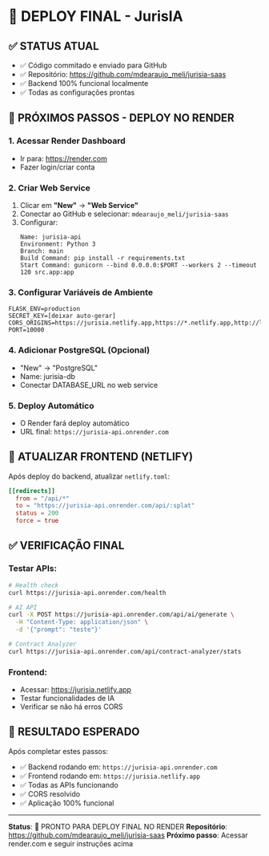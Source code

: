# 🚀 DEPLOY FINAL - JurisIA

## ✅ STATUS ATUAL
- ✅ Código commitado e enviado para GitHub
- ✅ Repositório: https://github.com/mdearaujo_meli/jurisia-saas
- ✅ Backend 100% funcional localmente
- ✅ Todas as configurações prontas

## 🎯 PRÓXIMOS PASSOS - DEPLOY NO RENDER

### 1. Acessar Render Dashboard
- Ir para: https://render.com
- Fazer login/criar conta

### 2. Criar Web Service
1. Clicar em **"New"** → **"Web Service"**
2. Conectar ao GitHub e selecionar: `mdearaujo_meli/jurisia-saas`
3. Configurar:
   ```
   Name: jurisia-api
   Environment: Python 3
   Branch: main
   Build Command: pip install -r requirements.txt
   Start Command: gunicorn --bind 0.0.0.0:$PORT --workers 2 --timeout 120 src.app:app
   ```

### 3. Configurar Variáveis de Ambiente
```
FLASK_ENV=production
SECRET_KEY=[deixar auto-gerar]
CORS_ORIGINS=https://jurisia.netlify.app,https://*.netlify.app,http://localhost:3000
PORT=10000
```

### 4. Adicionar PostgreSQL (Opcional)
- "New" → "PostgreSQL"
- Name: jurisia-db
- Conectar DATABASE_URL no web service

### 5. Deploy Automático
- O Render fará deploy automático
- URL final: `https://jurisia-api.onrender.com`

## 🔧 ATUALIZAR FRONTEND (NETLIFY)

Após deploy do backend, atualizar `netlify.toml`:
```toml
[[redirects]]
  from = "/api/*"
  to = "https://jurisia-api.onrender.com/api/:splat"
  status = 200
  force = true
```

## ✅ VERIFICAÇÃO FINAL

### Testar APIs:
```bash
# Health check
curl https://jurisia-api.onrender.com/health

# AI API
curl -X POST https://jurisia-api.onrender.com/api/ai/generate \
  -H "Content-Type: application/json" \
  -d '{"prompt": "teste"}'

# Contract Analyzer
curl https://jurisia-api.onrender.com/api/contract-analyzer/stats
```

### Frontend:
- Acessar: https://jurisia.netlify.app
- Testar funcionalidades de IA
- Verificar se não há erros CORS

## 🎉 RESULTADO ESPERADO

Após completar estes passos:
- ✅ Backend rodando em: `https://jurisia-api.onrender.com`
- ✅ Frontend rodando em: `https://jurisia.netlify.app`
- ✅ Todas as APIs funcionando
- ✅ CORS resolvido
- ✅ Aplicação 100% funcional

---
**Status**: 🚀 PRONTO PARA DEPLOY FINAL NO RENDER
**Repositório**: https://github.com/mdearaujo_meli/jurisia-saas
**Próximo passo**: Acessar render.com e seguir instruções acima 